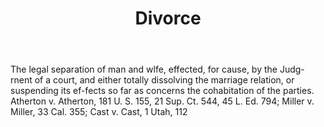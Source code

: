 ---
title: Divorce
letter: D
permalink: "/definitions/bld-divorce.html"
body: The legal separation of man and wlfe, effected, for cause, by the Judg-rnent
  of a court, and either totally dissolving the marriage relation, or suspending its
  ef-fects so far as concerns the cohabitation of the parties. Atherton v. Atherton,
  181 U. S. 155, 21 Sup. Ct. 544, 45 L. Ed. 794; Miller v. Miller, 33 Cal. 355; Cast
  v. Cast, 1 Utah, 112
published_at: '2018-07-07'
source: Black's Law Dictionary 2nd Ed (1910)
layout: post
---